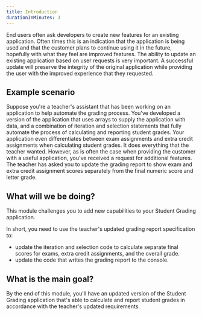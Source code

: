 ```yaml
---
title: Introduction
durationInMinutes: 3
---
```


End users often ask developers to create new features for an existing application. Often times this is an indication that the application is being used and that the customer plans to continue using it in the future, hopefully with what they feel are improved features. The ability to update an existing application based on user requests is very important. A successful update will preserve the integrity of the original application while providing the user with the improved experience that they requested.

## Example scenario

Suppose you're a teacher's assistant that has been working on an application to help automate the grading process. You've developed a version of the application that uses arrays to supply the application with data, and a combination of iteration and selection statements that fully automate the process of calculating and reporting student grades. Your application even differentiates between exam assignments and extra credit assignments when calculating student grades. It does everything that the teacher wanted. However, as is often the case when providing the customer with a useful application, you've received a request for additional features. The teacher has asked you to update the grading report to show exam and extra credit assignment scores separately from the final numeric score and letter grade.  

## What will we be doing?

This module challenges you to add new capabilities to your Student Grading application.

In short, you need to use the teacher's updated grading report specification to:

- update the iteration and selection code to calculate separate final scores for exams, extra credit assignments, and the overall grade.
- update the code that writes the grading report to the console.

## What is the main goal?

By the end of this module, you'll have an updated version of the Student Grading application that's able to calculate and report student grades in accordance with the teacher's updated requirements.
